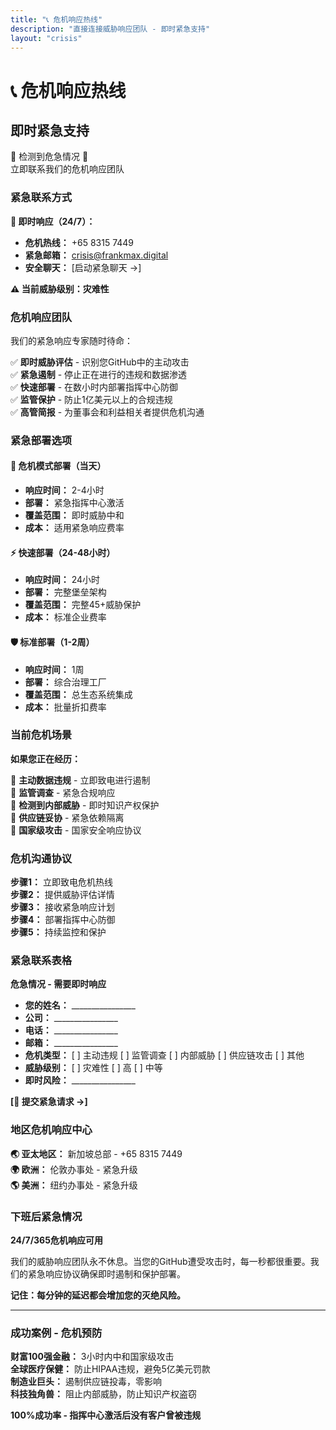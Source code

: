 ```yaml
---
title: "📞 危机响应热线"
description: "直接连接威胁响应团队 - 即时紧急支持"
layout: "crisis"
---
```


# 📞 危机响应热线

## 即时紧急支持

<div class="crisis-alert">
🚨 检测到危急情况 🚨<br>
立即联系我们的危机响应团队
</div>

### 紧急联系方式

**🔴 即时响应（24/7）：**
- **危机热线：** +65 8315 7449
- **紧急邮箱：** crisis@frankmax.digital
- **安全聊天：** [启动紧急聊天 →]

**⚠️ 当前威胁级别：灾难性**

### 危机响应团队

我们的紧急响应专家随时待命：

✅ **即时威胁评估** - 识别您GitHub中的主动攻击  
✅ **紧急遏制** - 停止正在进行的违规和数据渗透  
✅ **快速部署** - 在数小时内部署指挥中心防御  
✅ **监管保护** - 防止1亿美元以上的合规违规  
✅ **高管简报** - 为董事会和利益相关者提供危机沟通  

### 紧急部署选项

#### 🚨 危机模式部署（当天）
- **响应时间：** 2-4小时
- **部署：** 紧急指挥中心激活
- **覆盖范围：** 即时威胁中和
- **成本：** 适用紧急响应费率

#### ⚡ 快速部署（24-48小时）
- **响应时间：** 24小时
- **部署：** 完整堡垒架构
- **覆盖范围：** 完整45+威胁保护
- **成本：** 标准企业费率

#### 🛡️ 标准部署（1-2周）
- **响应时间：** 1周
- **部署：** 综合治理工厂
- **覆盖范围：** 总生态系统集成
- **成本：** 批量折扣费率

### 当前危机场景

**如果您正在经历：**

🔴 **主动数据违规** - 立即致电进行遏制  
🔴 **监管调查** - 紧急合规响应  
🔴 **检测到内部威胁** - 即时知识产权保护  
🔴 **供应链妥协** - 紧急依赖隔离  
🔴 **国家级攻击** - 国家安全响应协议  

### 危机沟通协议

**步骤1：** 立即致电危机热线  
**步骤2：** 提供威胁评估详情  
**步骤3：** 接收紧急响应计划  
**步骤4：** 部署指挥中心防御  
**步骤5：** 持续监控和保护  

### 紧急联系表格

**危急情况 - 需要即时响应**

- **您的姓名：** ________________
- **公司：** ________________
- **电话：** ________________
- **邮箱：** ________________
- **危机类型：** [ ] 主动违规 [ ] 监管调查 [ ] 内部威胁 [ ] 供应链攻击 [ ] 其他
- **威胁级别：** [ ] 灾难性 [ ] 高 [ ] 中等
- **即时风险：** ________________

**[🚨 提交紧急请求 →]**

### 地区危机响应中心

**🌏 亚太地区：** 新加坡总部 - +65 8315 7449  
**🌍 欧洲：** 伦敦办事处 - 紧急升级  
**🌎 美洲：** 纽约办事处 - 紧急升级  

### 下班后紧急情况

**24/7/365危机响应可用**

我们的威胁响应团队永不休息。当您的GitHub遭受攻击时，每一秒都很重要。我们的紧急响应协议确保即时遏制和保护部署。

**记住：每分钟的延迟都会增加您的灭绝风险。**

---

### 成功案例 - 危机预防

**财富100强金融：** 3小时内中和国家级攻击  
**全球医疗保健：** 防止HIPAA违规，避免5亿美元罚款  
**制造业巨头：** 遏制供应链投毒，零影响  
**科技独角兽：** 阻止内部威胁，防止知识产权盗窃  

**100%成功率 - 指挥中心激活后没有客户曾被违规**